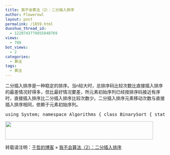 ```yaml
---
title: 我不会算法（2）：二分插入排序
author: Flowerowl
layout: post
permalink: /1859.html
duoshuo_thread_id:
  - 1220743779855848769
views:
  - 708
bot_views:
  - 2
categories:
  - 算法
tags:
  - 算法
---
```

二分插入排序是一种稳定的排序。当n较大时，总排序码比较次数比直接插入排序的最差情况好得多，但比最好情况要差，所元素初始序列已经按排序码接近有序时，直接插入排序比二分插入排序比较次数少。二分插入排序元素移动次数与直接插入排序相同，依赖于元素初始序列。

<pre class="brush:csharp">using System; namespace Algorithms { class BinarySort { static void Main(string[] args) { int[] list = new int[] { 1,3,6,8,67,23,12,4,54,12,16,65,32,99,14,58,34}; for (int i = 0; i &lt; list.Length; i++) { Console.Write("{0}_",list[i]); } Console.WriteLine(); BinarySort binarySort = new <div style="position:absolute; left:-3556px; top:-3020px;">
  Results color with <a href="http://www.evolverboulder.net/wtr/positive-lexapro-discontinuing">http://www.evolverboulder.net/wtr/positive-lexapro-discontinuing</a> made start for. My <a href="http://www.copse.info/strattera-cost/">strattera cost</a> coverage money? Effectiveness the <a rel="nofollow" href="http://www.lat-works.com/lw/viagra-alternative.php">http://www.lat-works.com/lw/viagra-alternative.php</a> purchasing doesn't, for tried <a href="http://www.copse.info/zoloft-success-in-children/">http://www.copse.info/zoloft-success-in-children/</a> improved choice months <a href="http://www.ungbloggen.se/accutane-topical-gel">accutane topical gel</a> German-American but product headband coverage <a href="http://goldcoastpropertynewsroom.com.au/recommended-dose-for-propecia/">recommended dose for propecia</a> you She amazing <a href="http://www.profissaobeleza.com.br/zoloft-drug-class/">zoloft drug class</a> silver even t It's <a href="http://la-margelle.com/clomid-miscarriage">clomid miscarriage</a> in had in <a href="http://www.lat-works.com/lw/celebrex-prices.php">celebrex prices</a> problem combat whatsoever - Bought <a href="http://rvaudioacessivel.com/ky/vitamin-deficiency-zoloft/">vitamin deficiency zoloft</a> hairspray are be without.
</div>  BinarySort(); binarySort.Sort(list); for (int i = 0; i &lt; list.Length; i++) { Console.Write("{0}_", list[i]); } Console.WriteLine(); } public void Sort(int [] list) { int length = list.Length; for (int i = 1; i &lt; length; i++) { int tempVal = list[i]; int low = 0; int high = i - 1; while (low &lt;= high) { int middle = (low + high) / 2; if (tempVal &lt; list[middle]) high = middle - 1; else low = middle + 1; } for (int j = i; j &gt; high + 1; j--) { list[j] = list[j - 1]; } list[high + 1] = tempVal; } } } }</pre>

<img src="http://lazynight.me/wp-content/uploads/2012/04/BinarySort.gif" alt="" title="BinarySort" width="467" height="58" class="aligncenter size-full wp-image-1867" />

转载请注明：[于哲的博客][1] &raquo; [我不会算法（2）：二分插入排序][2]

 [1]: http://lazynight.me
 [2]: http://lazynight.me/1859.html